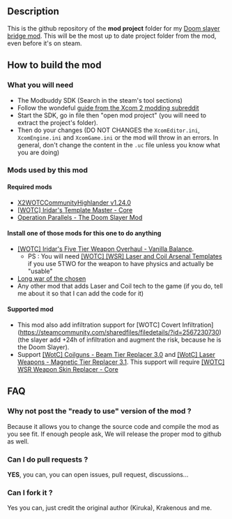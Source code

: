 ## Description

This is the github repository of the **mod project** folder for my [Doom slayer bridge mod](https://steamcommunity.com/sharedfiles/filedetails/?id=2869237069). 
This will be the most up to date project folder from the mod, even before it's on steam.

## How to build the mod

### What you will need

- The Modbuddy SDK (Search in the steam's tool sections)
- Follow the wondeful [guide from the Xcom 2 modding subreddit](https://www.reddit.com/r/xcom2mods/wiki/firsttime#wiki_how_to_install_and_set_up_xcom_2_wotc_sdk)
- Start the SDK, go in file then "open mod project" (you will need to extract the project's folder).
- Then do your changes (DO NOT CHANGES the `XcomEditor.ini`, `XcomEngine.ini` and `XcomGame.ini` or the mod will throw in an errors. In general, don't change the content in the `.uc` file unless you know what you are doing)

### Mods used by this mod

#### Required mods

- [X2WOTCCommunityHighlander v1.24.0](https://steamcommunity.com/workshop/filedetails/?id=1134256495)
- [[WOTC] Iridar's Template Master - Core](https://steamcommunity.com/sharedfiles/filedetails/?id=2363075446)
- [Operation Parallels - The Doom Slayer Mod](https://steamcommunity.com/sharedfiles/filedetails/?id=2064234140)

#### Install one of those mods for this one to do anything

- [[WOTC] Iridar's Five Tier Weapon Overhaul - Vanilla Balance](https://steamcommunity.com/sharedfiles/filedetails/?id=2406120902).
  - PS : You will need [[WOTC] [WSR] Laser and Coil Arsenal Templates](https://steamcommunity.com/sharedfiles/filedetails/?id=1831093105) if you use 5TWO for the weapon to have physics and actually be "usable"
- [Long war of the chosen](https://steamcommunity.com/sharedfiles/filedetails/?id=2683996590)
- Any other mod that adds Laser and Coil tech to the game (if you do, tell me about it so that I can add the code for it)

#### Supported mod

- This mod also add infiltration support for [WOTC] Covert Infiltration](https://steamcommunity.com/sharedfiles/filedetails/?id=2567230730) (the slayer add +24h of infiltration and augment the risk, because he is the Doom Slayer).
- Support [[WotC] Coilguns - Beam Tier Replacer 3.0](https://steamcommunity.com/sharedfiles/filedetails/?id=1929060959) and [[WotC] Laser Weapons - Magnetic Tier Replacer 3.1](https://steamcommunity.com/sharedfiles/filedetails/?id=1929061963). This support will require [[WOTC] WSR Weapon Skin Replacer - Core](https://steamcommunity.com/sharedfiles/filedetails/?id=1517938486)

## FAQ

### Why not post the "ready to use" version of the mod ?
Because it allows you to change the source code and compile the mod as you see fit. If enough people ask, We will release the proper mod to github as well.

### Can I do pull requests ?
**YES**, you can, you can open issues, pull request, discussions...

### Can I fork it ?
Yes you can, just credit the original author (Kiruka), Krakenous and me.
